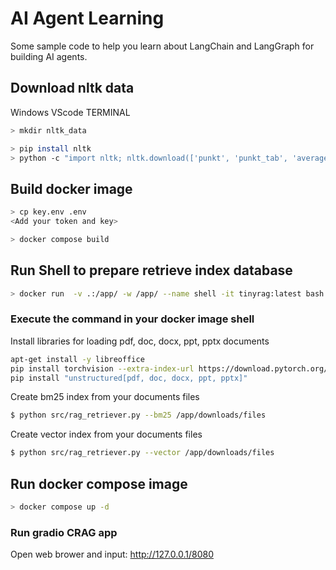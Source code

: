 # AI Agent Learning
Some sample code to help you learn about LangChain and LangGraph for building AI agents.

## Download nltk data
Windows VScode TERMINAL
```bash
> mkdir nltk_data

> pip install nltk
> python -c "import nltk; nltk.download(['punkt', 'punkt_tab', 'averaged_perceptron_tagger', 'averaged_perceptron_tagger_eng', 'stopwords'], download_dir='nltk_data')"
```

## Build docker image
```bash
> cp key.env .env
<Add your token and key>

> docker compose build
```

## Run Shell to prepare retrieve index database
```bash
> docker run  -v .:/app/ -w /app/ --name shell -it tinyrag:latest bash
```

### Execute the command in your docker image shell
Install libraries for loading pdf, doc, docx, ppt, pptx documents
```bash
apt-get install -y libreoffice
pip install torchvision --extra-index-url https://download.pytorch.org/whl/cpu
pip install "unstructured[pdf, doc, docx, ppt, pptx]"
```

Create bm25 index from your documents files
```bash
$ python src/rag_retriever.py --bm25 /app/downloads/files
```

Create vector index from your documents files
```bash
$ python src/rag_retriever.py --vector /app/downloads/files
```


## Run docker compose image
```bash
> docker compose up -d
```

### Run gradio CRAG app

Open web brower and input: http://127.0.0.1/8080